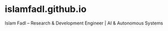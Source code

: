 # islamfadl.github.io
Islam Fadl – Research &amp; Development Engineer | AI &amp; Autonomous Systems
